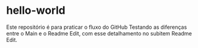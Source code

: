 # hello-world
Este repositório é para praticar o fluxo do GitHub
Testando as diferenças entre o Main e o Readme Edit, com esse detalhamento no subitem Readme Edit.

